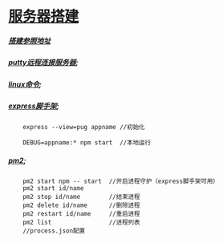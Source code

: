 # [服务器搭建](http://nodejs.cn/api/)

##### [搭建参照地址](https://segmentfault.com/a/1190000013740262?utm_source=tag-newest)
##### [putty远程连接服务器](https://help.aliyun.com/document_detail/59083.html?spm=5176.10173289.107.1.73ee2e77Rk5hDi#windows);

##### [linux命令](http://www.runoob.com/linux/linux-command-manual.html);

##### [express脚手架](http://www.expressjs.com.cn/starter/generator.html);

```
    express --view=pug appname //初始化

    DEBUG=appname:* npm start  //本地运行

```

##### [pm2](http://pm2.keymetrics.io/);

```
    pm2 start npm -- start  //开启进程守护（express脚手架可用）
    pm2 start id/name
    pm2 stop id/name        //结束进程
    pm2 delete id/name      //删除进程
    pm2 restart id/name     //重启进程
    pm2 list                //进程列表
    //process.json配置
```